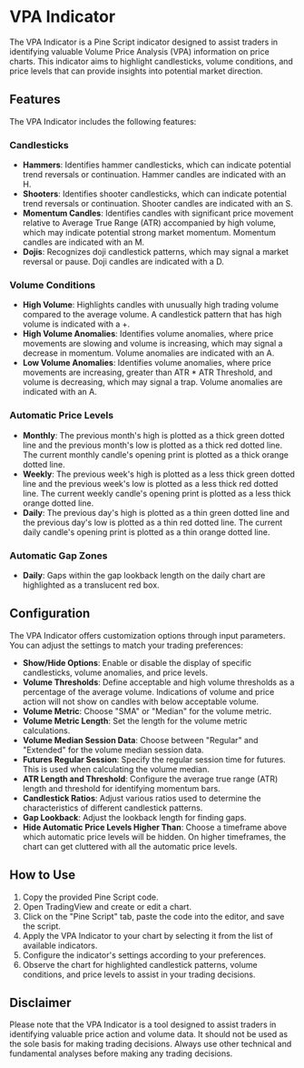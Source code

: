 # VPA Indicator

The VPA Indicator is a Pine Script indicator designed to assist traders in identifying valuable Volume Price Analysis (VPA) information on price charts. This indicator aims to highlight candlesticks, volume conditions, and price levels that can provide insights into potential market direction.

## Features

The VPA Indicator includes the following features:

### Candlesticks

- **Hammers**: Identifies hammer candlesticks, which can indicate potential trend reversals or continuation. Hammer candles are indicated with an H.
- **Shooters**: Identifies shooter candlesticks, which can indicate potential trend reversals or continuation. Shooter candles are indicated with an S.
- **Momentum Candles**: Identifies candles with significant price movement relative to Average True Range (ATR) accompanied by high volume, which may indicate potential strong market momentum. Momentum candles are indicated with an M.
- **Dojis**: Recognizes doji candlestick patterns, which may signal a market reversal or pause. Doji candles are indicated with a D.

### Volume Conditions

- **High Volume**: Highlights candles with unusually high trading volume compared to the average volume. A candlestick pattern that has high volume is indicated with a +.
- **High Volume Anomalies**: Identifies volume anomalies, where price movements are slowing and volume is increasing, which may signal a decrease in momentum. Volume anomalies are indicated with an A.
- **Low Volume Anomalies**: Identifies volume anomalies, where price movements are increasing, greater than ATR * ATR Threshold, and volume is decreasing, which may signal a trap. Volume anomalies are indicated with an A.

### Automatic Price Levels

- **Monthly**: The previous month's high is plotted as a thick green dotted line and the previous month's low is plotted as a thick red dotted line. The current monthly candle's opening print is plotted as a thick orange dotted line.
- **Weekly**: The previous week's high is plotted as a less thick green dotted line and the previous week's low is plotted as a less thick red dotted line. The current weekly candle's opening print is plotted as a less thick orange dotted line.
- **Daily**: The previous day's high is plotted as a thin green dotted line and the previous day's low is plotted as a thin red dotted line. The current daily candle's opening print is plotted as a thin orange dotted line.

### Automatic Gap Zones

- **Daily**: Gaps within the gap lookback length on the daily chart are highlighted as a translucent red box.

## Configuration

The VPA Indicator offers customization options through input parameters. You can adjust the settings to match your trading preferences:

- **Show/Hide Options**: Enable or disable the display of specific candlesticks, volume anomalies, and price levels.
- **Volume Thresholds**: Define acceptable and high volume thresholds as a percentage of the average volume. Indications of volume and price action will not show on candles with below acceptable volume.
- **Volume Metric**: Choose "SMA" or "Median" for the volume metric.
- **Volume Metric Length**: Set the length for the volume metric calculations.
- **Volume Median Session Data**: Choose between "Regular" and "Extended" for the volume median session data.
- **Futures Regular Session**: Specify the regular session time for futures. This is used when calculating the volume median.
- **ATR Length and Threshold**: Configure the average true range (ATR) length and threshold for identifying momentum bars.
- **Candlestick Ratios**: Adjust various ratios used to determine the characteristics of different candlestick patterns.
- **Gap Lookback**: Adjust the lookback length for finding gaps.
- **Hide Automatic Price Levels Higher Than**: Choose a timeframe above which automatic price levels will be hidden. On higher timeframes, the chart can get cluttered with all the automatic price levels.

## How to Use

1. Copy the provided Pine Script code.
2. Open TradingView and create or edit a chart.
3. Click on the "Pine Script" tab, paste the code into the editor, and save the script.
4. Apply the VPA Indicator to your chart by selecting it from the list of available indicators.
5. Configure the indicator's settings according to your preferences.
6. Observe the chart for highlighted candlestick patterns, volume conditions, and price levels to assist in your trading decisions.

## Disclaimer

Please note that the VPA Indicator is a tool designed to assist traders in identifying valuable price action and volume data. It should not be used as the sole basis for making trading decisions. Always use other technical and fundamental analyses before making any trading decisions.
